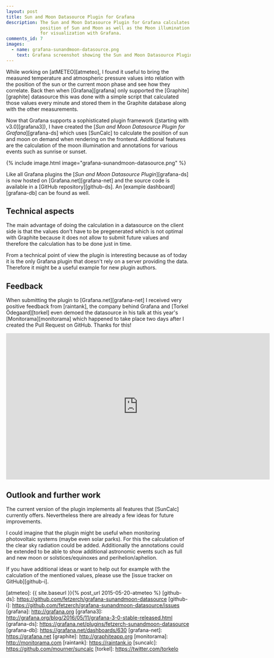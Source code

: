 ```yaml
---
layout: post
title: Sun and Moon Datasource Plugin for Grafana
description: The Sun and Moon Datasource Plugin for Grafana calculates the
             position of Sun and Moon as well as the Moon illumination
             for visualization with Grafana.
comments_id: 7
images:
  - name: grafana-sunandmoon-datasource.png
    text: Grafana screenshot showing the Sun and Moon Datasource Plugin.
---
```


While working on [atMETEO][atmeteo], I found it useful to bring the measured
temperature and atmospheric pressure values into relation with the position
of the sun or the current moon phase and see how they correlate.
Back then when [Grafana][grafana] only supported the [Graphite][graphite]
datasource this was done with a simple script that calculated those
values every minute and stored them in the Graphite database along with the
other measurements.

Now that Grafana supports a sophisticated plugin framework ([starting
with v3.0][grafana3]), I have created the [*Sun and Moon Datasource Plugin for
Grafana*][grafana-ds] which uses [SunCalc] to calculate the position
of sun and moon on demand when rendering on the frontend. Additional features
are the calculation of the moon illumination and annotations for various events
such as sunrise or sunset.

{% include image.html image="grafana-sunandmoon-datasource.png" %}

Like all Grafana plugins the [*Sun and Moon Datasource Plugin*][grafana-ds] is
now hosted on [Grafana.net][grafana-net] and the source code is available in a
[GitHub repository][github-ds]. An [example dashboard][grafana-db] can be found
as well.

## Technical aspects

The main advantage of doing the calculation in a datasource on the client side
is that the values don't have to be pregenerated which is not optimal with
Graphite because it does not allow to submit future values and therefore the
calculation has to be done just in time.

From a technical point of view the plugin is interesting because as of today
it is the only Grafana plugin that doesn't rely on a server providing the data.
Therefore it might be a useful example for new plugin authors.

## Feedback

When submitting the plugin to [Grafana.net][grafana-net] I received very
positive feedback from [raintank], the company behind Grafana and
[Torkel Ödegaard][torkel] even demoed the datasource in his talk at this year's
[Monitorama][monitorama] which happened to take place two days after I
created the Pull Request on GitHub. Thanks for this!

<iframe width="720" height="400"
src="https://www.youtube.com/embed/1SlljMU9V5k?start=6748&end=6810"
frameborder="0" allowfullscreen></iframe>

## Outlook and further work

The current version of the plugin implements all features that [SunCalc]
currently offers. Nevertheless there are already a few ideas for future
improvements.

I could imagine that the plugin might be useful when monitoring
photovoltaic systems (maybe even solar parks). For this the calculation
of the clear sky radiation could be added. Additionally the annotations could
be extended to be able to show additional astronomic events such as full and
new moon or solstices/equinoxes and perihelion/aphelion.

If you have additional ideas or want to help out for example with the
calculation of the mentioned values, please use the
[issue tracker on GitHub][github-i].

[atmeteo]: {{ site.baseurl }}{% post_url 2015-05-20-atmeteo %}
[github-ds]: https://github.com/fetzerch/grafana-sunandmoon-datasource
[github-i]: https://github.com/fetzerch/grafana-sunandmoon-datasource/issues
[grafana]: http://grafana.org
[grafana3]: http://grafana.org/blog/2016/05/11/grafana-3-0-stable-released.html
[grafana-ds]: https://grafana.net/plugins/fetzerch-sunandmoon-datasource
[grafana-db]: https://grafana.net/dashboards/630
[grafana-net]: https://grafana.net
[graphite]: http://graphiteapp.org
[monitorama]: http://monitorama.com
[raintank]: https://raintank.io
[suncalc]: https://github.com/mourner/suncalc
[torkel]: https://twitter.com/torkelo
